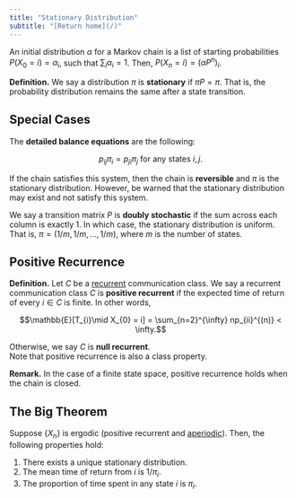 ```yaml
---
title: "Stationary Distribution"
subtitle: "[Return home](/)"
---
```


An initial distribution $\alpha$ for a Markov chain
is a list of starting probabilities $P(X_0 = i) = \alpha_i$,
such that $\sum_{i} \alpha_i = 1$.
Then, $P(X_{n} = i) = (\alpha P^{n})_{i}$.

**Definition.** We say a distribution $\pi$ is **stationary** if $\pi P = \pi$.
That is, the probability distribution remains the same after a state transition.

## Special Cases

The **detailed balance equations** are the following:

$$p_{ij}\pi_i = p_{ji}\pi_j \text{ for any states } i, j.$$

If the chain satisfies this system, then the chain is **reversible**
and $\pi$ is the stationary distribution.
However, be warned that the stationary distribution may exist and not satisfy this system.

We say a transition matrix $P$ is **doubly stochastic** if
the sum across each column is exactly $1$.
In which case, the stationary distribution is uniform.
That is, $\pi = (1/m, 1/m,\dots, 1/m)$, where $m$ is the number of states.

## Positive Recurrence

**Definition.** Let $C$ be a [recurrent](/content/math303/markov_chain.html#recurrence) communication class.
We say a recurrent communication class $C$ is **positive recurrent** if
the expected time of return of every $i\in{C}$ is finite. In other words,

$$\mathbb{E}[T_{i}\mid X_{0} = i]
= \sum_{n=2}^{\infty} np_{ii}^{(n)} < \infty.$$

Otherwise, we say $C$ is **null recurrent**.<br>
Note that positive recurrence is also a class property.

**Remark.** In the case of a finite state space,
positive recurrence holds when the chain is closed.

## The Big Theorem

Suppose $\{X_{n}\}$ is ergodic (positive recurrent and [aperiodic](/content/math303/markov_chain.html#period)).
Then, the following properties hold:

1. There exists a unique stationary distribution.
2. The mean time of return from $i$ is $1/\pi_{i}$.
3. The proportion of time spent in any state $i$ is $\pi_{i}$.
